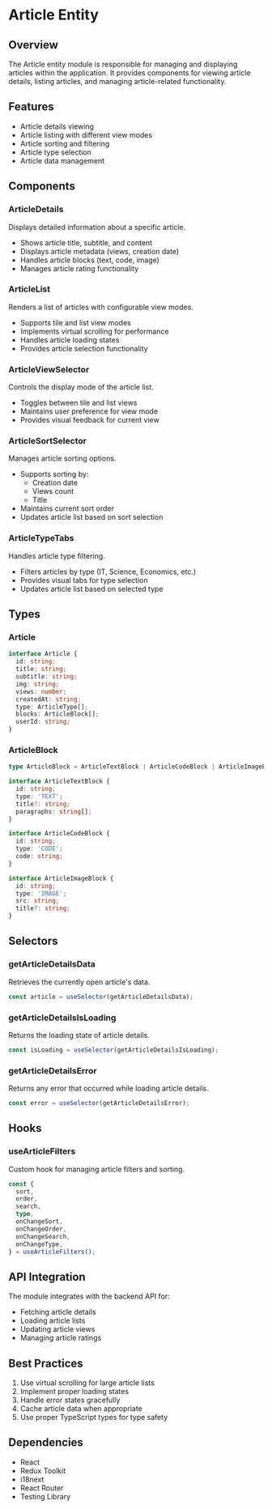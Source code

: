 # Article Entity

## Overview
The Article entity module is responsible for managing and displaying articles within the application. It provides components for viewing article details, listing articles, and managing article-related functionality.

## Features
- Article details viewing
- Article listing with different view modes
- Article sorting and filtering
- Article type selection
- Article data management

## Components

### ArticleDetails
Displays detailed information about a specific article.
- Shows article title, subtitle, and content
- Displays article metadata (views, creation date)
- Handles article blocks (text, code, image)
- Manages article rating functionality

### ArticleList
Renders a list of articles with configurable view modes.
- Supports tile and list view modes
- Implements virtual scrolling for performance
- Handles article loading states
- Provides article selection functionality

### ArticleViewSelector
Controls the display mode of the article list.
- Toggles between tile and list views
- Maintains user preference for view mode
- Provides visual feedback for current view

### ArticleSortSelector
Manages article sorting options.
- Supports sorting by:
  - Creation date
  - Views count
  - Title
- Maintains current sort order
- Updates article list based on sort selection

### ArticleTypeTabs
Handles article type filtering.
- Filters articles by type (IT, Science, Economics, etc.)
- Provides visual tabs for type selection
- Updates article list based on selected type

## Types

### Article
```typescript
interface Article {
  id: string;
  title: string;
  subtitle: string;
  img: string;
  views: number;
  createdAt: string;
  type: ArticleType[];
  blocks: ArticleBlock[];
  userId: string;
}
```

### ArticleBlock
```typescript
type ArticleBlock = ArticleTextBlock | ArticleCodeBlock | ArticleImageBlock;

interface ArticleTextBlock {
  id: string;
  type: 'TEXT';
  title?: string;
  paragraphs: string[];
}

interface ArticleCodeBlock {
  id: string;
  type: 'CODE';
  code: string;
}

interface ArticleImageBlock {
  id: string;
  type: 'IMAGE';
  src: string;
  title?: string;
}
```

## Selectors

### getArticleDetailsData
Retrieves the currently open article's data.
```typescript
const article = useSelector(getArticleDetailsData);
```

### getArticleDetailsIsLoading
Returns the loading state of article details.
```typescript
const isLoading = useSelector(getArticleDetailsIsLoading);
```

### getArticleDetailsError
Returns any error that occurred while loading article details.
```typescript
const error = useSelector(getArticleDetailsError);
```

## Hooks

### useArticleFilters
Custom hook for managing article filters and sorting.
```typescript
const {
  sort,
  order,
  search,
  type,
  onChangeSort,
  onChangeOrder,
  onChangeSearch,
  onChangeType,
} = useArticleFilters();
```

## API Integration
The module integrates with the backend API for:
- Fetching article details
- Loading article lists
- Updating article views
- Managing article ratings

## Best Practices
1. Use virtual scrolling for large article lists
2. Implement proper loading states
3. Handle error states gracefully
4. Cache article data when appropriate
5. Use proper TypeScript types for type safety

## Dependencies
- React
- Redux Toolkit
- i18next
- React Router
- Testing Library
